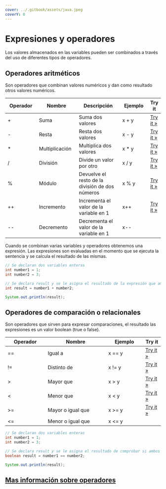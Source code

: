```yaml
---
cover: ../.gitbook/assets/java.jpeg
coverY: 0
---
```


# Expresiones y operadores

Los valores almacenados en las variables pueden ser combinados a través del uso de diferentes tipos de operadores.

## Operadores aritméticos

Son operadores que combinan valores numéricos y dan como resultado otros valores numéricos.

<table><thead><tr><th width="121">Operador</th><th width="139">Nombre</th><th width="219">Descripción</th><th width="112">Ejemplo</th><th>Try it</th></tr></thead><tbody><tr><td>+</td><td>Suma</td><td>Suma dos valores</td><td>x + y</td><td><a href="https://www.w3schools.com/java/tryjava.asp?filename=demo_oper_add">Try it »</a></td></tr><tr><td>-</td><td>Resta</td><td>Resta dos valores</td><td>x - y</td><td><a href="https://www.w3schools.com/java/tryjava.asp?filename=demo_oper_sub">Try it »</a></td></tr><tr><td>*</td><td>Multiplicación</td><td>Multiplica dos valores</td><td>x * y</td><td><a href="https://www.w3schools.com/java/tryjava.asp?filename=demo_oper_mult">Try it »</a></td></tr><tr><td>/</td><td>División</td><td>Divide un valor por otro</td><td>x / y</td><td><a href="https://www.w3schools.com/java/tryjava.asp?filename=demo_oper_div">Try it »</a></td></tr><tr><td>%</td><td>Módulo</td><td>Devuelve el resto de la división de dos números</td><td>x % y</td><td><a href="https://www.w3schools.com/java/tryjava.asp?filename=demo_oper_mod">Try it »</a></td></tr><tr><td>++</td><td>Incremento</td><td>Incrementa el valor de la variable en 1</td><td>x++</td><td><a href="https://www.w3schools.com/java/tryjava.asp?filename=demo_oper_inc">Try it »</a></td></tr><tr><td>--</td><td>Decremento</td><td>Decrementa el valor de la variable en 1</td><td>x--</td><td></td></tr></tbody></table>

Cuando se combinan varias variables y operadores obtenemos una expresión. Las expresiones son evaluadas en el momento que se ejecuta la sentencia y se calcula el resultado de las mismas.

```java
// Se declaran dos variables enteras
int number1 = 1;
int number2 = 3;

// Se declara result y se le asigna el resultado de la expresión que ambos números
int result = number1 + number2;

System.out.println(result);
```

## Operadores de comparación o relacionales

Son operadores que sirven para expresar comparaciones, el resultado las expresiones es un valor boolean (true o false).

<table><thead><tr><th width="114">Operador</th><th width="180">Nombre</th><th width="104">Ejemplo</th><th>Try it</th></tr></thead><tbody><tr><td>==</td><td>Igual a</td><td>x == y</td><td><a href="https://www.w3schools.com/java/tryjava.asp?filename=demo_oper_compare1">Try it »</a></td></tr><tr><td>!=</td><td>Distinto de</td><td>x != y</td><td><a href="https://www.w3schools.com/java/tryjava.asp?filename=demo_oper_compare2">Try it »</a></td></tr><tr><td>></td><td>Mayor que</td><td>x > y</td><td><a href="https://www.w3schools.com/java/tryjava.asp?filename=demo_oper_compare3">Try it »</a></td></tr><tr><td>&#x3C;</td><td>Menor que</td><td>x &#x3C; y</td><td><a href="https://www.w3schools.com/java/tryjava.asp?filename=demo_oper_compare4">Try it »</a></td></tr><tr><td>>=</td><td>Mayor o igual que</td><td>x >= y</td><td><a href="https://www.w3schools.com/java/tryjava.asp?filename=demo_oper_compare5">Try it »</a></td></tr><tr><td>&#x3C;=</td><td>Menor o igual que</td><td>x &#x3C;= y</td><td></td></tr></tbody></table>

```java
// Se declaran dos variables enteras
int number1 = 1;
int number2 = 3;

// Se declara result y se le asigna el resultado de comprobar si ambos números son iguales
boolean result = number1 == number2;

System.out.println(result);
```

## [Mas información sobre operadores](https://www.w3schools.com/java/java_operators.asp)

